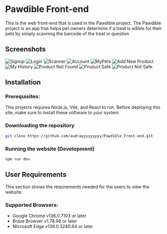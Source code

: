 # Pawdible Front-end
This is the web front-end that is used in the Pawdible project. The Pawdible project is an app that helps pet owners determine if a treat is edible for their pets by simply scanning the barcode of the treat in question
## Screenshots
![Signup](https://github.com/audrayyyyyyyyy/Pawdible_Front-end/blob/19891844301647d6df3ef2b576af0b1bcac0dd8a/demo-screenshots/signup.png)
![Login](https://github.com/audrayyyyyyyyy/Pawdible_Front-end/blob/7008d06d0485c419bb53d8fba9e2ba3a641f8efc/demo-screenshots/Login.png)
![Scanner](https://github.com/audrayyyyyyyyy/Pawdible_Front-end/blob/19891844301647d6df3ef2b576af0b1bcac0dd8a/demo-screenshots/scanner.png)
![Account](https://github.com/audrayyyyyyyyy/Pawdible_Front-end/blob/19891844301647d6df3ef2b576af0b1bcac0dd8a/demo-screenshots/account.png)
![MyPets](https://github.com/audrayyyyyyyyy/Pawdible_Front-end/blob/19891844301647d6df3ef2b576af0b1bcac0dd8a/demo-screenshots/my-pets.png)
![Add New Product](https://github.com/audrayyyyyyyyy/Pawdible_Front-end/blob/19891844301647d6df3ef2b576af0b1bcac0dd8a/demo-screenshots/addnew.png)
![My History]( https://github.com/audrayyyyyyyyy/Pawdible_Front-end/blob/19891844301647d6df3ef2b576af0b1bcac0dd8a/demo-screenshots/myhistory.png)
![Product Not Found](https://github.com/audrayyyyyyyyy/Pawdible_Front-end/blob/19891844301647d6df3ef2b576af0b1bcac0dd8a/demo-screenshots/notFound.png)
![Product Safe](https://github.com/audrayyyyyyyyy/Pawdible_Front-end/blob/19891844301647d6df3ef2b576af0b1bcac0dd8a/demo-screenshots/safe.png)
![Product Not Safe](https://github.com/audrayyyyyyyyy/Pawdible_Front-end/blob/19891844301647d6df3ef2b576af0b1bcac0dd8a/demo-screenshots/toxic.png)

## Installation
### Prerequisites:
This projects requires Node.js, Vite, and React to run. Before deploying this site, make sure to install these software to your system

### Downloading the repository
```bash
git clone https://github.com/audrayyyyyyyyy/Pawdible_Front-end.git
```

### Running the website (Development)
```bash
npm run dev
```


## User Requirements
This section shows the requirements needed for the users to view the website.

### Supported Browsers:
- Google Chrome v136.0.7103 or later
- Brave Browser v1.78.98 or later
- Microsoft Edge v136.0.3240.64 or later

## 
